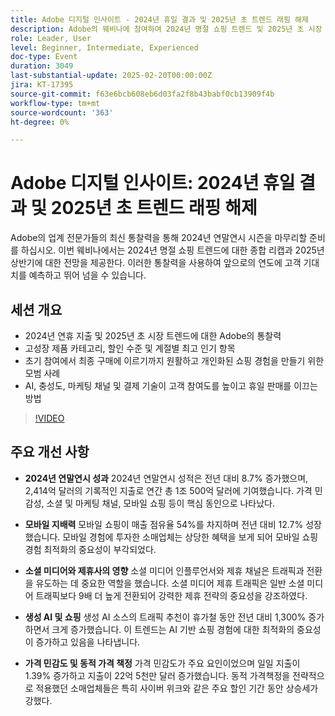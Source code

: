 ```yaml
---
title: Adobe 디지털 인사이트 - 2024년 휴일 결과 및 2025년 초 트렌드 래핑 해제
description: Adobe의 웨비나에 참여하여 2024년 명절 쇼핑 트렌드 및 2025년 초 시장 예측에 대한 통찰력을 얻고, 고성장 제품 카테고리를 탐색하고, AI 및 고급 기술을 사용하여 개인화된 쇼핑 경험을 만들기 위한 모범 사례를 알아보십시오.
role: Leader, User
level: Beginner, Intermediate, Experienced
doc-type: Event
duration: 3049
last-substantial-update: 2025-02-20T00:00:00Z
jira: KT-17395
source-git-commit: f63e6bcb608eb6d03fa2f8b43babf0cb13909f4b
workflow-type: tm+mt
source-wordcount: '363'
ht-degree: 0%

---
```



# Adobe 디지털 인사이트: 2024년 휴일 결과 및 2025년 초 트렌드 래핑 해제

Adobe의 업계 전문가들의 최신 통찰력을 통해 2024년 연말연시 시즌을 마무리할 준비를 하십시오. 이번 웨비나에서는 2024년 명절 쇼핑 트렌드에 대한 종합 리캡과 2025년 상반기에 대한 전망을 제공한다.  이러한 통찰력을 사용하여 앞으로의 연도에 고객 기대치를 예측하고 뛰어 넘을 수 있습니다.

## 세션 개요

* 2024년 연휴 지출 및 2025년 초 시장 트렌드에 대한 Adobe의 통찰력
* 고성장 제품 카테고리, 할인 수준 및 계절별 최고 인기 항목
* 초기 참여에서 최종 구매에 이르기까지 원활하고 개인화된 쇼핑 경험을 만들기 위한 모범 사례
* AI, 충성도, 마케팅 채널 및 결제 기술이 고객 참여도를 높이고 휴일 판매를 이끄는 방법

>[!VIDEO](https://video.tv.adobe.com/v/3446271/?learn=on&enablevpops)

## 주요 개선 사항

* **2024년 연말연시 성과** 2024년 연말연시 성적은 전년 대비 8.7% 증가했으며, 2,414억 달러의 기록적인 지출로 연간 총 1조 500억 달러에 기여했습니다. 가격 민감성, 소셜 및 마케팅 채널, 모바일 쇼핑 등이 핵심 동인으로 나타났다.

* **모바일 지배력** 모바일 쇼핑이 매출 점유율 54%를 차지하며 전년 대비 12.7% 성장했습니다. 모바일 경험에 투자한 소매업체는 상당한 혜택을 보게 되어 모바일 쇼핑 경험 최적화의 중요성이 부각되었다.

* **소셜 미디어와 제휴사의 영향** 소셜 미디어 인플루언서와 제휴 채널은 트래픽과 전환을 유도하는 데 중요한 역할을 했습니다. 소셜 미디어 제휴 트래픽은 일반 소셜 미디어 트래픽보다 9배 더 높게 전환되어 강력한 제휴 전략의 중요성을 강조하였다.

* **생성 AI 및 쇼핑** 생성 AI 소스의 트래픽 추천이 휴가철 동안 전년 대비 1,300% 증가하면서 크게 증가했습니다. 이 트렌드는 AI 기반 쇼핑 경험에 대한 최적화의 중요성이 증가하고 있음을 나타냅니다.

* **가격 민감도 및 동적 가격 책정** 가격 민감도가 주요 요인이었으며 일일 지출이 1.39% 증가하고 지출이 22억 5천만 달러 증가했습니다. 동적 가격책정을 전략적으로 적용했던 소매업체들은 특히 사이버 위크와 같은 주요 할인 기간 동안 상승세가 강했다.